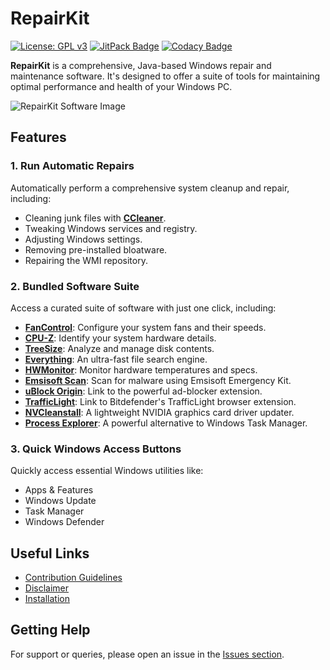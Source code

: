 # RepairKit

[![License: GPL v3](https://img.shields.io/badge/License-GPLv3-blue.svg)](https://www.gnu.org/licenses/gpl-3.0)
[![JitPack Badge](https://jitpack.io/v/Foulest/RepairKit.svg)](https://jitpack.io/#Foulest/RepairKit)
[![Codacy Badge](https://app.codacy.com/project/badge/Grade/a89004cf20af46219c6adbdd8ca96e94)](https://app.codacy.com/gh/Foulest/RepairKit/dashboard)

**RepairKit** is a comprehensive, Java-based Windows repair and maintenance software. It's designed to offer a suite of
tools for maintaining optimal performance and health of your Windows PC.

![RepairKit Software Image](https://i.imgur.com/lZhBpMo.png)

## Features

### 1. **Run Automatic Repairs**

Automatically perform a comprehensive system cleanup and repair, including:

- Cleaning junk files with **[CCleaner](https://ccleaner.com)**.
- Tweaking Windows services and registry.
- Adjusting Windows settings.
- Removing pre-installed bloatware.
- Repairing the WMI repository.

### 2. **Bundled Software Suite**

Access a curated suite of software with just one click, including:

- **[FanControl](https://getfancontrol.com)**: Configure your system fans and their speeds.
- **[CPU-Z](https://cpuid.com/softwares/cpu-z.html)**: Identify your system hardware details.
- **[TreeSize](https://jam-software.com/treesize_free)**: Analyze and manage disk contents.
- **[Everything](https://voidtools.com)**: An ultra-fast file search engine.
- **[HWMonitor](https://cpuid.com/softwares/hwmonitor.html)**: Monitor hardware temperatures and specs.
- **[Emsisoft Scan](https://emsisoft.com/en/home/emergency-kit)**: Scan for malware using Emsisoft Emergency Kit.
- **[uBlock Origin](https://ublockorigin.com)**: Link to the powerful ad-blocker extension.
- **[TrafficLight](https://bitdefender.com/solutions/trafficlight.html)**: Link to Bitdefender's TrafficLight 
  browser extension.
- **[NVCleanstall](https://techpowerup.com/download/techpowerup-nvcleanstall)**: A lightweight NVIDIA graphics card
  driver updater.
- **[Process Explorer](https://learn.microsoft.com/en-us/sysinternals/downloads/process-explorer)**: A powerful 
  alternative to Windows Task Manager.

### 3. **Quick Windows Access Buttons**

Quickly access essential Windows utilities like:

- Apps & Features
- Windows Update
- Task Manager
- Windows Defender

## Useful Links

- [Contribution Guidelines](https://github.com/Foulest/RepairKit/wiki/Contribution-Guidelines)
- [Disclaimer](https://github.com/Foulest/RepairKit/wiki/Disclaimer)
- [Installation](https://github.com/Foulest/RepairKit/wiki/Installation)

## Getting Help

For support or queries, please open an issue in the [Issues section](https://github.com/Foulest/RepairKit/issues).
